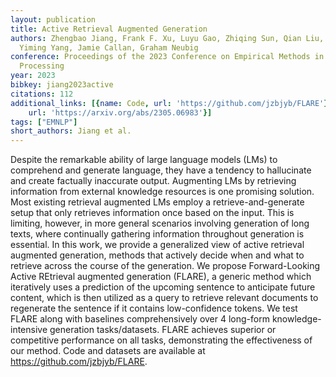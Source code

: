 ```yaml
---
layout: publication
title: Active Retrieval Augmented Generation
authors: Zhengbao Jiang, Frank F. Xu, Luyu Gao, Zhiqing Sun, Qian Liu, Jane Dwivedi-yu,
  Yiming Yang, Jamie Callan, Graham Neubig
conference: Proceedings of the 2023 Conference on Empirical Methods in Natural Language
  Processing
year: 2023
bibkey: jiang2023active
citations: 112
additional_links: [{name: Code, url: 'https://github.com/jzbjyb/FLARE'}, {name: Paper,
    url: 'https://arxiv.org/abs/2305.06983'}]
tags: ["EMNLP"]
short_authors: Jiang et al.
---
```

Despite the remarkable ability of large language models (LMs) to comprehend
and generate language, they have a tendency to hallucinate and create factually
inaccurate output. Augmenting LMs by retrieving information from external
knowledge resources is one promising solution. Most existing retrieval
augmented LMs employ a retrieve-and-generate setup that only retrieves
information once based on the input. This is limiting, however, in more general
scenarios involving generation of long texts, where continually gathering
information throughout generation is essential. In this work, we provide a
generalized view of active retrieval augmented generation, methods that
actively decide when and what to retrieve across the course of the generation.
We propose Forward-Looking Active REtrieval augmented generation (FLARE), a
generic method which iteratively uses a prediction of the upcoming sentence to
anticipate future content, which is then utilized as a query to retrieve
relevant documents to regenerate the sentence if it contains low-confidence
tokens. We test FLARE along with baselines comprehensively over 4 long-form
knowledge-intensive generation tasks/datasets. FLARE achieves superior or
competitive performance on all tasks, demonstrating the effectiveness of our
method. Code and datasets are available at https://github.com/jzbjyb/FLARE.